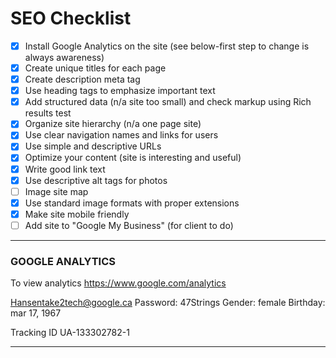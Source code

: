 # SEO Checklist

 - [x] Install Google Analytics on the site (see below-first step to change is always awareness)
 - [x] Create unique titles for each page
 - [x] Create description meta tag
 - [x] Use heading tags to emphasize important text
 - [x] Add structured data (n/a site too small) and check markup using Rich results test
 - [x] Organize site hierarchy (n/a one page site)
 - [x] Use clear navigation names and links for users
 - [x] Use simple and descriptive URLs
 - [x] Optimize your content (site is interesting and useful)
 - [x] Write good link text
 - [x] Use descriptive alt tags for photos
 - [ ] Image site map
 - [x] Use standard image formats with proper extensions
 - [x] Make site mobile friendly
 - [ ] Add site to "Google My Business" (for client to do)

------------------
### GOOGLE ANALYTICS

To view analytics
https://www.google.com/analytics

Hansentake2tech@google.ca
Password: 47Strings
Gender: female
Birthday: mar 17, 1967

Tracking ID
UA-133302782-1

-------------------